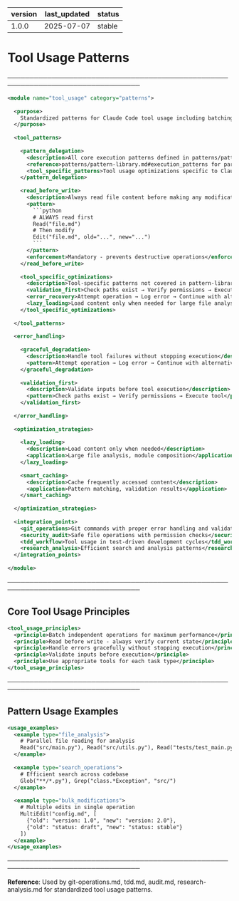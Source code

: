 | version | last_updated | status |
|---------|--------------|--------|
| 1.0.0   | 2025-07-07   | stable |

# Tool Usage Patterns

────────────────────────────────────────────────────────────────────────────────

```xml
<module name="tool_usage" category="patterns">
  
  <purpose>
    Standardized patterns for Claude Code tool usage including batching, parallel execution, error handling, and optimization strategies.
  </purpose>
  
  <tool_patterns>
    
    <pattern_delegation>
      <description>All core execution patterns defined in patterns/pattern-library.md</description>
      <reference>patterns/pattern-library.md#execution_patterns for parallel_execution and batch_operations</reference>
      <tool_specific_patterns>Tool usage optimizations specific to Claude Code tools</tool_specific_patterns>
    </pattern_delegation>
    
    <read_before_write>
      <description>Always read file content before making any modifications</description>
      <pattern>
        ```python
        # ALWAYS read first
        Read("file.md")
        # Then modify
        Edit("file.md", old="...", new="...")
        ```
      </pattern>
      <enforcement>Mandatory - prevents destructive operations</enforcement>
    </read_before_write>
    
    <tool_specific_optimizations>
      <description>Tool-specific patterns not covered in pattern-library.md</description>
      <validation_first>Check paths exist → Verify permissions → Execute tool</validation_first>
      <error_recovery>Attempt operation → Log error → Continue with alternatives</error_recovery>
      <lazy_loading>Load content only when needed for large file analysis</lazy_loading>
    </tool_specific_optimizations>
    
  </tool_patterns>
  
  <error_handling>
    
    <graceful_degradation>
      <description>Handle tool failures without stopping execution</description>
      <pattern>Attempt operation → Log error → Continue with alternatives</pattern>
    </graceful_degradation>
    
    <validation_first>
      <description>Validate inputs before tool execution</description>
      <pattern>Check paths exist → Verify permissions → Execute tool</pattern>
    </validation_first>
    
  </error_handling>
  
  <optimization_strategies>
    
    <lazy_loading>
      <description>Load content only when needed</description>
      <application>Large file analysis, module composition</application>
    </lazy_loading>
    
    <smart_caching>
      <description>Cache frequently accessed content</description>
      <application>Pattern matching, validation results</application>
    </smart_caching>
    
  </optimization_strategies>
  
  <integration_points>
    <git_operations>Git commands with proper error handling and validation</git_operations>
    <security_audit>Safe file operations with permission checks</security_audit>
    <tdd_workflow>Tool usage in test-driven development cycles</tdd_workflow>
    <research_analysis>Efficient search and analysis patterns</research_analysis>
  </integration_points>
  
</module>
```

────────────────────────────────────────────────────────────────────────────────

## Core Tool Usage Principles

```xml
<tool_usage_principles>
  <principle>Batch independent operations for maximum performance</principle>
  <principle>Read before write - always verify current state</principle>
  <principle>Handle errors gracefully without stopping execution</principle>
  <principle>Validate inputs before execution</principle>
  <principle>Use appropriate tools for each task type</principle>
</tool_usage_principles>
```

────────────────────────────────────────────────────────────────────────────────

## Pattern Usage Examples

```xml
<usage_examples>
  <example type="file_analysis">
    # Parallel file reading for analysis
    Read("src/main.py"), Read("src/utils.py"), Read("tests/test_main.py")
  </example>
  
  <example type="search_operations">
    # Efficient search across codebase
    Glob("**/*.py"), Grep("class.*Exception", "src/")
  </example>
  
  <example type="bulk_modifications">
    # Multiple edits in single operation
    MultiEdit("config.md", [
      {"old": "version: 1.0", "new": "version: 2.0"},
      {"old": "status: draft", "new": "status: stable"}
    ])
  </example>
</usage_examples>
```

────────────────────────────────────────────────────────────────────────────────

**Reference**: Used by git-operations.md, tdd.md, audit.md, research-analysis.md for standardized tool usage patterns.
